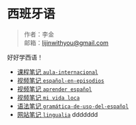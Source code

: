 # 西班牙语

> 作者：李金 <br>
> 邮箱：lijinwithyou@gmail.com

好好学西语！

- [课程笔记 `aula-internacional`](aula-internacional/README.md)
- [视频笔记 `español-en-episodios`](español-en-episodios/README.md)
- [视频笔记 `aprender español`](aprender-español/README.md)
- [视频笔记 `mi vida loca`](mi-vida-loca/README.md)
- [语法笔记 `gramática-de-uso-del-español`](gramática-de-uso-del-español/README.md)
- [网站笔记 `lingualia`](lingualia/README.md)
ddddddd

